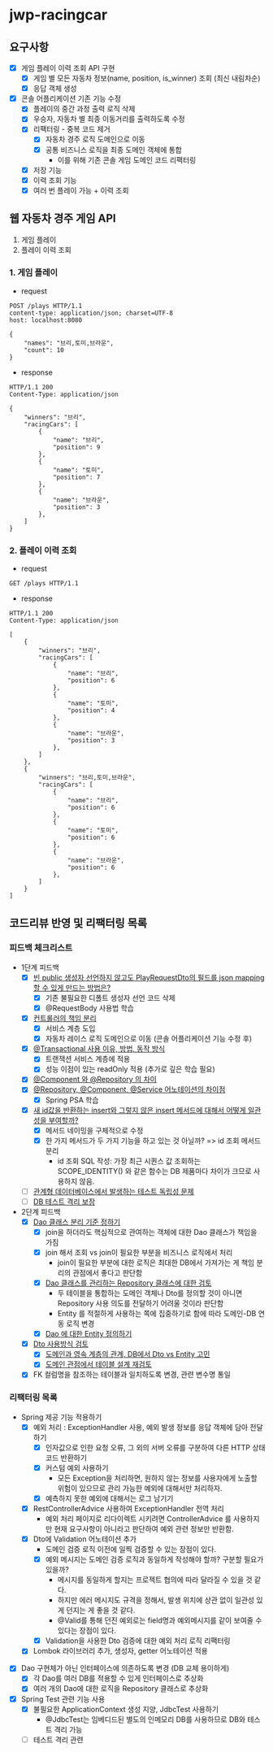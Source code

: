 # jwp-racingcar

## 요구사항

- [x] 게임 플레이 이력 조회 API 구현
    - [x] 게임 별 모든 자동차 정보(name, position, is_winner) 조회 (최신 내림차순)
    - [x] 응답 객체 생성
- [x] 콘솔 어플리케이션 기존 기능 수정
    - [x] 플레이의 중간 과정 출력 로직 삭제
    - [x] 우승자, 자동차 별 최종 이동거리를 출력하도록 수정
    - [x] 리팩터링 - 중복 코드 제거
        - [x] 자동차 경주 로직 도메인으로 이동
        - [x] 공통 비즈니스 로직을 최종 도메인 객체에 통합
            - 이를 위해 기존 콘솔 게임 도메인 코드 리팩터링
    - [x] 저장 기능
    - [x] 이력 조회 기능
    - [x] 여러 번 플레이 가능 + 이력 조회

## 웹 자동차 경주 게임 API

1. 게임 플레이
2. 플레이 이력 조회

### 1. 게임 플레이

- request

```http request
POST /plays HTTP/1.1
content-type: application/json; charset=UTF-8
host: localhost:8080

{
    "names": "브리,토미,브라운",
    "count": 10
}
```

- response

```http request
HTTP/1.1 200
Content-Type: application/json

{
    "winners": "브리",
    "racingCars": [
        {
            "name": "브리",
            "position": 9
        },
        {
            "name": "토미",
            "position": 7
        },
        {
            "name": "브라운",
            "position": 3
        },
    ]
}
```

### 2. 플레이 이력 조회

- request

```http request
GET /plays HTTP/1.1
```

- response

```http request
HTTP/1.1 200
Content-Type: application/json

[
    {
        "winners": "브리",
        "racingCars": [
            {
                "name": "브리",
                "position": 6
            },
            {
                "name": "토미",
                "position": 4
            },
            {
                "name": "브라운",
                "position": 3
            },
        ]
    },
    {
        "winners": "브리,토미,브라운",
        "racingCars": [
            {
                "name": "브리",
                "position": 6
            },
            {
                "name": "토미",
                "position": 6
            },
            {
                "name": "브라운",
                "position": 6
            },
        ]
    }
]
```

## 코드리뷰 반영 및 리팩터링 목록

### 피드백 체크리스트

- 1단계 피드백
    - [x] [빈 public 생성자 선언하지 않고도 PlayRequestDto의 필드를 json mapping 할 수 있게 만드는 방법은?](https://github.com/woowacourse/jwp-racingcar/pull/82#discussion_r1165362349)
        - [x] 기존 불필요한 디폴트 생성자 선언 코드 삭제
        - [x] @RequestBody 사용법 학습
    - [x] [컨트롤러의 책임 분리](https://github.com/woowacourse/jwp-racingcar/pull/82#discussion_r1165371523)
        - [x] 서비스 계층 도입
        - [x] 자동차 레이스 로직 도메인으로 이동 (콘솔 어플리케이션 기능 수정 후)
    - [x] [@Transactional 사용 이유, 방법, 동작 방식](https://github.com/woowacourse/jwp-racingcar/pull/82#discussion_r1165351296)
        - [x] 트랜잭션 서비스 계층에 적용
        - [x] 성능 이점이 있는 readOnly 적용 (추가로 깊은 학습 필요)
    - [x] [@Component 와 @Repository 의 차이](https://github.com/woowacourse/jwp-racingcar/pull/82#discussion_r1165357619)
    - [x] [@Repository, @Component, @Service 어노테이션의 차이점](https://github.com/woowacourse/jwp-racingcar/pull/82#discussion_r1165357619)
        - [x] Spring PSA 학습
    - [x] [새 id값을 반환하는 insert와 그렇지 않은 insert 메서드에 대해서 어떻게 일관성을 부여할까?](https://github.com/woowacourse/jwp-racingcar/pull/82#discussion_r1165358853)
        - [x] 메서드 네이밍을 구체적으로 수정
        - [x] 한 가지 메서드가 두 가지 기능을 하고 있는 것 아닐까? => id 조회 메서드 분리
            - id 조회 SQL 작성: 가장 최근 시퀀스 값 조회하는 SCOPE_IDENTITY() 와 같은 함수는 DB 제품마다 차이가 크므로 사용하지 않음.
    - [ ] [관계형 데이터베이스에서 발생하는 테스트 독립성 문제](https://github.com/woowacourse/jwp-racingcar/pull/82#discussion_r1165381209)
    - [ ] [DB 테스트 격리 보장](https://github.com/woowacourse/jwp-racingcar/pull/82#discussion_r1165371523)

- 2단계 피드백
    - [x] [Dao 클래스 분리 기준 정하기](https://github.com/woowacourse/jwp-racingcar/pull/105#discussion_r1167774162)
        - [x] join을 하더라도 핵심적으로 관여하는 객체에 대한 Dao 클래스가 책임을 가짐
        - [x] join 해서 조회 vs join이 필요한 부분을 비즈니스 로직에서 처리
            - join이 필요한 부분에 대한 로직은 최대한 DB에서 가져가는 게 책임 분리의 관점에서 좋다고 판단함
        - [x] [Dao 클래스를 관리하는 Repository 클래스에 대한 검토](https://github.com/woowacourse/jwp-racingcar/pull/105#discussion_r1173901912)
            - 두 테이블을 통합하는 도메인 객체나 Dto를 정의할 것이 아니면 Repository 사용 의도를 전달하기 어려울 것이라 판단함
            - Entity 를 적절하게 사용하는 쪽에 집중하기로 함에 따라 도메인-DB 연동 로직 변경
        - [x] [Dao 에 대한 Entity 정의하기](https://github.com/woowacourse/jwp-racingcar/pull/105#discussion_r1172280861)
    - [x] [Dto 사용방식 검토](https://github.com/woowacourse/jwp-racingcar/pull/105#discussion_r1167789126)
        - [x] [도메인과 영속 계층의 관계, DB에서 Dto vs Entity 고민](https://github.com/woowacourse/jwp-racingcar/pull/105#discussion_r1167789126)
        - [x] [도메인 관점에서 테이블 설계 재검토](https://github.com/woowacourse/jwp-racingcar/pull/105#discussion_r1167795949)
    - [x] FK 컬럼명을 참조하는 테이블과 일치하도록 변경, 관련 변수명 통일

### 리팩터링 목록

- Spring 제공 기능 적용하기
    - [x] 예외 처리 : ExceptionHandler 사용, 예외 발생 정보를 응답 객체에 담아 전달하기
        - [x] 인자값으로 인한 요청 오류, 그 외의 서버 오류를 구분하여 다른 HTTP 상태 코드 반환하기
        - [x] 커스텀 예외 사용하기
            - 모든 Exception을 처리하면, 원하지 않는 정보를 사용자에게 노출할 위험이 있으므로 관리 가능한 예외에 대해서만 처리하자.
        - [x] 예측하지 못한 예외에 대해서는 로그 남기기
    - [x] RestControllerAdvice 사용하여 ExceptionHandler 전역 처리
        - 예외 처리 페이지로 리다이렉트 시키려면 ControllerAdvice 를 사용하지만 현재 요구사항이 아니라고 판단하여 예외 관련 정보만 반환함.
    - [x] Dto에 Validation 어노테이션 추가
        - 도메인 검증 로직 이전에 일찍 검증할 수 있는 장점이 있다.
        - [x] 예외 메시지는 도메인 검증 로직과 동일하게 작성해야 할까? 구분할 필요가 있을까?
            - 메시지를 동일하게 할지는 프로젝트 협의에 따라 달라질 수 있을 것 같다.
            - 하지만 에러 메시지도 규격을 정해서, 발생 위치에 상관 없이 일관성 있게 던지는 게 좋을 것 같다.
            - @Valid를 통해 던진 예외로는 field명과 예외메시지를 같이 보여줄 수 있다는 장점이 있다.
        - [x] Validation을 사용한 Dto 검증에 대한 예외 처리 로직 리팩터링
    - [x] Lombok 라이브러리 추가, 생성자, getter 어노테이션 적용
- [x] Dao 구현체가 아닌 인터페이스에 의존하도록 변경 (DB 교체 용이하게)
    - [x] 각 Dao를 여러 DB를 적용할 수 있게 인터페이스로 추상화
    - [x] 여러 개의 Dao에 대한 로직을 Repository 클래스로 추상화
- [x] Spring Test 관련 기능 사용
    - [x] 불필요한 ApplicationContext 생성 지양, JdbcTest 사용하기
        - @JdbcTest는 임베디드된 별도의 인메모리 DB를 사용하므로 DB와 테스트 격리 가능
    - [ ] 테스트 격리 관련
